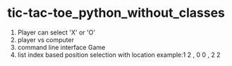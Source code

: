 # tic-tac-toe_python_without_classes

1. Player can select 'X' or 'O'
2. player vs computer 
3. command line interface Game
4. list index based position selection with location example:1 2 , 0 0 , 2 2

